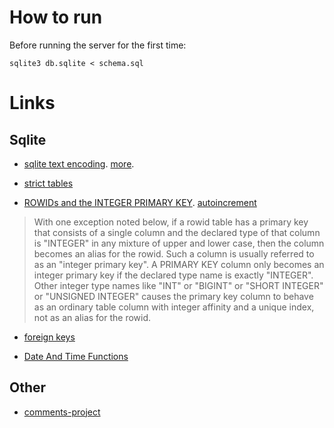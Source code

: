 # How to run

Before running the server for the first time:

    sqlite3 db.sqlite < schema.sql

# Links

## Sqlite

- [sqlite text encoding](https://sqlite.org/forum/forumpost/19a55c4b13d0725d). [more](https://sqlite.org/forum/info/81664396e46b915c).

- [strict tables](https://www.sqlite.org/stricttables.html)

- [ROWIDs and the INTEGER PRIMARY KEY](https://www.sqlite.org/lang_createtable.html#rowid). [autoincrement](https://www.sqlite.org/autoinc.html)

> With one exception noted below, if a rowid table has a primary key that consists of a single column and the declared type of that column is "INTEGER" in any mixture of upper and lower case, then the column becomes an alias for the rowid. Such a column is usually referred to as an "integer primary key". A PRIMARY KEY column only becomes an integer primary key if the declared type name is exactly "INTEGER". Other integer type names like "INT" or "BIGINT" or "SHORT INTEGER" or "UNSIGNED INTEGER" causes the primary key column to behave as an ordinary table column with integer affinity and a unique index, not as an alias for the rowid.

- [foreign keys](https://www.sqlite.org/foreignkeys.html)

- [Date And Time Functions](https://www.sqlite.org/lang_datefunc.html)

## Other

- [comments-project](https://github.com/danidiaz/comments-project)


